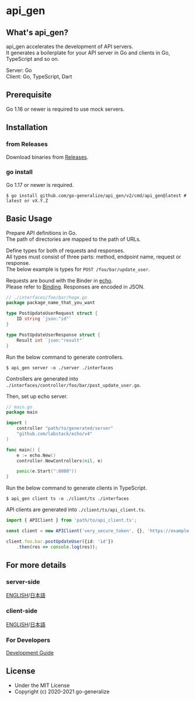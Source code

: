 # api_gen
## What's api_gen?
api_gen accelerates the development of API servers.  
It generates a boilerplate for your API server in Go and clients in Go, TypeScript and so on.

Server: Go  
Client: Go, TypeScript, Dart

## Prerequisite
Go 1.16 or newer is required to use mock servers.

## Installation
### from Releases
Download binaries from [Releases](https://github.com/go-generalize/api_gen/releases/latest).

### go install
Go 1.17 or newer is required.
```console
$ go install github.com/go-generalize/api_gen/v2/cmd/api_gen@latest # latest or vX.Y.Z
```

## Basic Usage
Prepare API definitions in Go.  
The path of directories are mapped to the path of URLs.

Define types for both of requests and responses.  
All types must consist of three parts: method, endpoint name, request or response.  
The below example is types for `POST /foo/bar/update_user`.

Requests are bound with the Binder in [echo](https://echo.labstack.com).  
Please refer to [Binding](https://echo.labstack.com/guide/binding/). 
Responses are encoded in JSON.

```go
// ./interfaces/foo/bar/hoge.go
package package_name_that_you_want

type PostUpdateUserRequest struct {
    ID string `json:"id"`
}

type PostUpdateUserResponse struct {
    Result int `json:"result"`
}
```

Run the below command to generate controllers.
```console
$ api_gen server -o ./server ./interfaces
```
Controllers are generated into `./interfaces/controller/foo/bar/post_update_user.go`.

Then, set up echo server.

```go
// main.go
package main

import (
    controller "path/to/generated/server"
    "github.com/labstack/echo/v4"
)

func main() {
	e := echo.New()
	controller.NewControllers(nil, e)

	panic(e.Start(":8080"))
}
```

Run the below command to generate clients in TypeScript.
```console
$ api_gen client ts -o ./client/ts ./interfaces
```

API clients are generated into `./client/ts/api_client.ts`.

```typescript
import { APIClient } from 'path/to/api_client.ts';

const client = new APIClient('very_secure_token', {}, 'https://example.com');

client.foo.bar.postUpdateUser({id: 'id'})
    .then(res => console.log(res));
```

## For more details
### server-side
[ENGLISH](./docs/server_en.md)/[日本語](./docs/server_ja.md)

### client-side
[ENGLISH](./docs/client_en.md)/[日本語](./docs/client_ja.md)

### For Developers
[Development Guide](./docs/development.md)

## License
- Under the MIT License
- Copyright (c) 2020-2021 go-generalize
